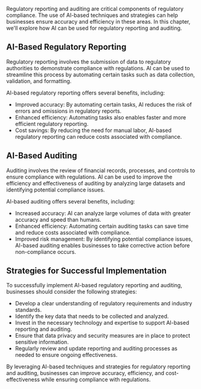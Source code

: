 
Regulatory reporting and auditing are critical components of regulatory compliance. The use of AI-based techniques and strategies can help businesses ensure accuracy and efficiency in these areas. In this chapter, we'll explore how AI can be used for regulatory reporting and auditing.

AI-Based Regulatory Reporting
-----------------------------

Regulatory reporting involves the submission of data to regulatory authorities to demonstrate compliance with regulations. AI can be used to streamline this process by automating certain tasks such as data collection, validation, and formatting.

AI-based regulatory reporting offers several benefits, including:

* Improved accuracy: By automating certain tasks, AI reduces the risk of errors and omissions in regulatory reports.
* Enhanced efficiency: Automating tasks also enables faster and more efficient regulatory reporting.
* Cost savings: By reducing the need for manual labor, AI-based regulatory reporting can reduce costs associated with compliance.

AI-Based Auditing
-----------------

Auditing involves the review of financial records, processes, and controls to ensure compliance with regulations. AI can be used to improve the efficiency and effectiveness of auditing by analyzing large datasets and identifying potential compliance issues.

AI-based auditing offers several benefits, including:

* Increased accuracy: AI can analyze large volumes of data with greater accuracy and speed than humans.
* Enhanced efficiency: Automating certain auditing tasks can save time and reduce costs associated with compliance.
* Improved risk management: By identifying potential compliance issues, AI-based auditing enables businesses to take corrective action before non-compliance occurs.

Strategies for Successful Implementation
----------------------------------------

To successfully implement AI-based regulatory reporting and auditing, businesses should consider the following strategies:

* Develop a clear understanding of regulatory requirements and industry standards.
* Identify the key data that needs to be collected and analyzed.
* Invest in the necessary technology and expertise to support AI-based reporting and auditing.
* Ensure that data privacy and security measures are in place to protect sensitive information.
* Regularly review and update reporting and auditing processes as needed to ensure ongoing effectiveness.

By leveraging AI-based techniques and strategies for regulatory reporting and auditing, businesses can improve accuracy, efficiency, and cost-effectiveness while ensuring compliance with regulations.
